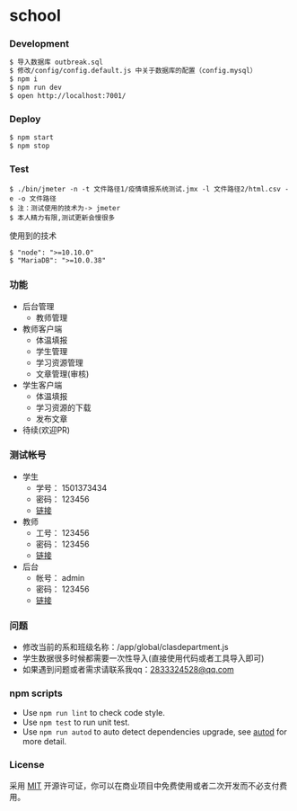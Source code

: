 # school

### Development

```bash
$ 导入数据库 outbreak.sql
$ 修改/config/config.default.js 中关于数据库的配置（config.mysql）
$ npm i
$ npm run dev
$ open http://localhost:7001/
```

### Deploy

```bash
$ npm start
$ npm stop
```

### Test
```
$ ./bin/jmeter -n -t 文件路径1/疫情填报系统测试.jmx -l 文件路径2/html.csv -e -o 文件路径
$ 注：测试使用的技术为-> jmeter
$ 本人精力有限,测试更新会慢很多
```

使用到的技术
```
$ "node": ">=10.10.0"
$ "MariaDB": ">=10.0.38"
```

### 功能
- 后台管理
    + 教师管理
- 教师客户端
    + 体温填报
    + 学生管理
    + 学习资源管理
    + 文章管理(审核)
- 学生客户端
    + 体温填报
    + 学习资源的下载
    + 发布文章
- 待续(欢迎PR)

### 测试帐号
- 学生
    - 学号： 1501373434  
    - 密码： 123456   
    - [链接](http://uname.dongkji.com/login)
- 教师   
    - 工号： 123456      
    - 密码： 123456   
    - [链接](http://uname.dongkji.com/teacher/login)
- 后台
    - 帐号： admin       
    - 密码： 123456   
    - [链接](http://uname.dongkji.com/admin/login)

### 问题
- 修改当前的系和班级名称：/app/global/clasdepartment.js
- 学生数据很多时候都需要一次性导入(直接使用代码或者工具导入即可)
- 如果遇到问题或者需求请联系我qq：2833324528@qq.com

### npm scripts

- Use `npm run lint` to check code style.
- Use `npm test` to run unit test.
- Use `npm run autod` to auto detect dependencies upgrade, see [autod](https://www.npmjs.com/package/autod) for more detail.

### License
采用 [MIT](./LICENSE) 开源许可证，你可以在商业项目中免费使用或者二次开发而不必支付费用。

[egg]: https://eggjs.org
